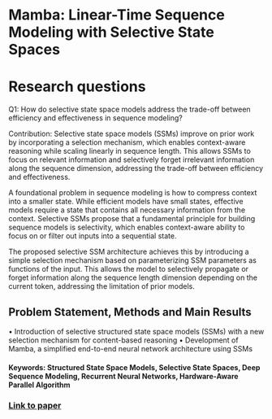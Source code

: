 # Mamba: Linear-Time Sequence Modeling with Selective State Spaces

# Research questions
Q1: How do selective state space models address the trade-off between efficiency and effectiveness in sequence modeling?

Contribution: Selective state space models (SSMs) improve on prior work by incorporating a selection mechanism, which enables context-aware reasoning while scaling linearly in sequence length. This allows SSMs to focus on relevant information and selectively forget irrelevant information along the sequence dimension, addressing the trade-off between efficiency and effectiveness.

A foundational problem in sequence modeling is how to compress context into a smaller state. While efficient models have small states, effective models require a state that contains all necessary information from the context. Selective SSMs propose that a fundamental principle for building sequence models is selectivity, which enables context-aware ability to focus on or filter out inputs into a sequential state.

The proposed selective SSM architecture achieves this by introducing a simple selection mechanism based on parameterizing SSM parameters as functions of the input. This allows the model to selectively propagate or forget information along the sequence length dimension depending on the current token, addressing the limitation of prior models.

## Problem Statement, Methods and Main Results

• Introduction of selective structured state space models (SSMs) with a new selection mechanism for content-based reasoning
• Development of Mamba, a simplified end-to-end neural network architecture using SSMs

#### Keywords: Structured State Space Models, Selective State Spaces, Deep Sequence Modeling, Recurrent Neural Networks, Hardware-Aware Parallel Algorithm


### [Link to paper](https://arxiv.org/abs/2312.00752v2)
